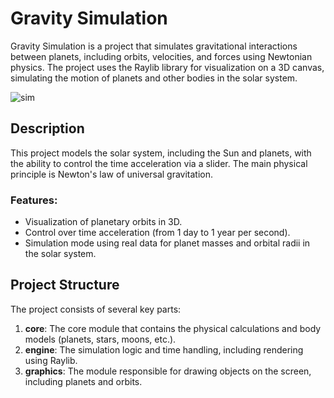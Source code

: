 # Gravity Simulation

Gravity Simulation is a project that simulates gravitational interactions between planets, including orbits, velocities, and forces using Newtonian physics. The project uses the Raylib library for visualization on a 3D canvas, simulating the motion of planets and other bodies in the solar system.

![sim](https://github.com/user-attachments/assets/1fa03f51-6010-43c5-9076-9290ad0722fa)


## Description

This project models the solar system, including the Sun and planets, with the ability to control the time acceleration via a slider. The main physical principle is Newton's law of universal gravitation.

### Features:
- Visualization of planetary orbits in 3D.
- Control over time acceleration (from 1 day to 1 year per second).
- Simulation mode using real data for planet masses and orbital radii in the solar system.

## Project Structure

The project consists of several key parts:

1. **core**: The core module that contains the physical calculations and body models (planets, stars, moons, etc.).
2. **engine**: The simulation logic and time handling, including rendering using Raylib.
3. **graphics**: The module responsible for drawing objects on the screen, including planets and orbits.

